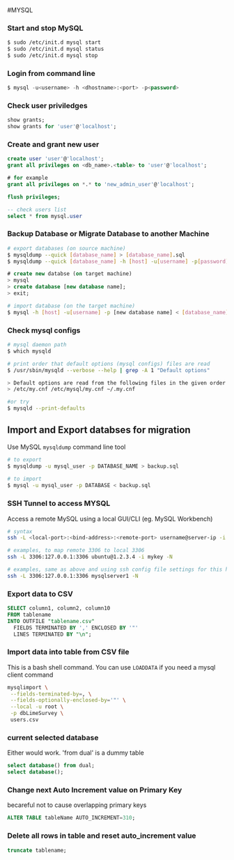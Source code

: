 #MYSQL

### Start and stop MySQL
```sh
$ sudo /etc/init.d mysql start
$ sudo /etc/init.d mysql status
$ sudo /etc/init.d mysql stop
```

### Login from command line
```sql
$ mysql -u<username> -h <dhostname>:<port> -p<password> 
```

### Check user priviledges
```sql
show grants;
show grants for 'user'@'localhost';
```

### Create and grant new user
```sql
create user 'user'@'localhost';
grant all privileges on <db_name>.<table> to 'user'@'localhost';

# for example
grant all privileges on *.* to 'new_admin_user'@'localhost';

flush privileges;

-- check users list
select * from mysql.user
```

### Backup Database or Migrate Database to another Machine
```sh
# export databases (on source machine)
$ mysqldump --quick [database_name] > [database_name].sql
$ mysqldump --quick [database_name] -h [host] -u[username] -p[password] > [database_name].sql
```

```sql
# create new databse (on target machine)
> mysql
> create database [new database name];
> exit;
```

```sh
# import database (on the target machine)
$ mysql -h [host] -u[username] -p [new database name] < [database_name].sql

```


### Check mysql configs
```sh
# mysql daemon path
$ which mysqld

# print order that default options (mysql configs) files are read
$ /usr/sbin/mysqld --verbose --help | grep -A 1 "Default options"

> Default options are read from the following files in the given order:
> /etc/my.cnf /etc/mysql/my.cnf ~/.my.cnf

#or try
$ mysqld --print-defaults

````


## Import and Export databses for migration
Use MySQL `mysqldump` command line tool
```sh
# to export
$ mysqldump -u mysql_user -p DATABASE_NAME > backup.sql
 
# to import 
$ mysql -u mysql_user -p DATABASE < backup.sql
```


### SSH Tunnel to access MYSQL 
Access a remote MySQL using a local GUI/CLI (eg. MySQL Workbench)
```sh
# syntax 
ssh -L <local-port>:<bind-address>:<remote-port> username@server-ip -i private-key -N

# examples, to map remote 3306 to local 3306
ssh -L 3306:127.0.0.1:3306 ubuntu@1.2.3.4 -i mykey -N

# examples, same as above and using ssh config file settings for this host (mysqlserver1)
ssh -L 3306:127.0.0.1:3306 mysqlserver1 -N
```


### Export data to CSV 
```sql
SELECT column1, column2, column10
FROM tablename
INTO OUTFILE "tablename.csv"
  FIELDS TERMINATED BY ',' ENCLOSED BY '"'
  LINES TERMINATED BY "\n";
```

### Import data into table from CSV file
This is a bash shell command.  You can use `LOADDATA` if you need a mysql client command
```sh
mysqlimport \
 --fields-terminated-by=, \
 --fields-optionally-enclosed-by='"' \
 --local -u root \
 -p dbLimeSurvey \
 users.csv
```

### current selected database
Either would work.  'from dual' is a dummy table
```sql
select database() from dual;
select database();
```

### Change next Auto Increment value on Primary Key
becareful not to cause overlapping primary keys
```sql
ALTER TABLE tableName AUTO_INCREMENT=310;
```

### Delete all rows in table and reset auto_increment value
```sql
truncate tablename;
```
